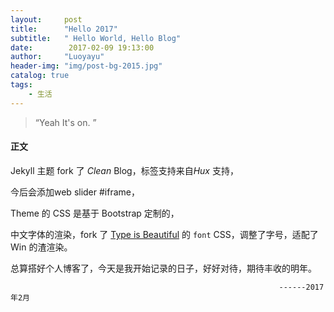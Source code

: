 ```yaml
---
layout:     post
title:      "Hello 2017"
subtitle:   " Hello World, Hello Blog"
date:        2017-02-09 19:13:00
author:     "Luoyayu"
header-img: "img/post-bg-2015.jpg"
catalog: true
tags:
    - 生活
---
```


> “Yeah It's on. ”

#### 正文

Jekyll 主题 fork 了 *Clean* Blog，标签支持来自*Hux* 支持，

今后会添加web slider #iframe，

Theme 的 CSS 是基于 Bootstrap 定制的，

中文字体的渲染，fork 了 [Type is Beautiful](http://www.typeisbeautiful.com/) 的 `font` CSS，调整了字号，适配了 Win 的渣渲染。

总算搭好个人博客了，今天是我开始记录的日子，好好对待，期待丰收的明年。

                                                                ------2017年2月